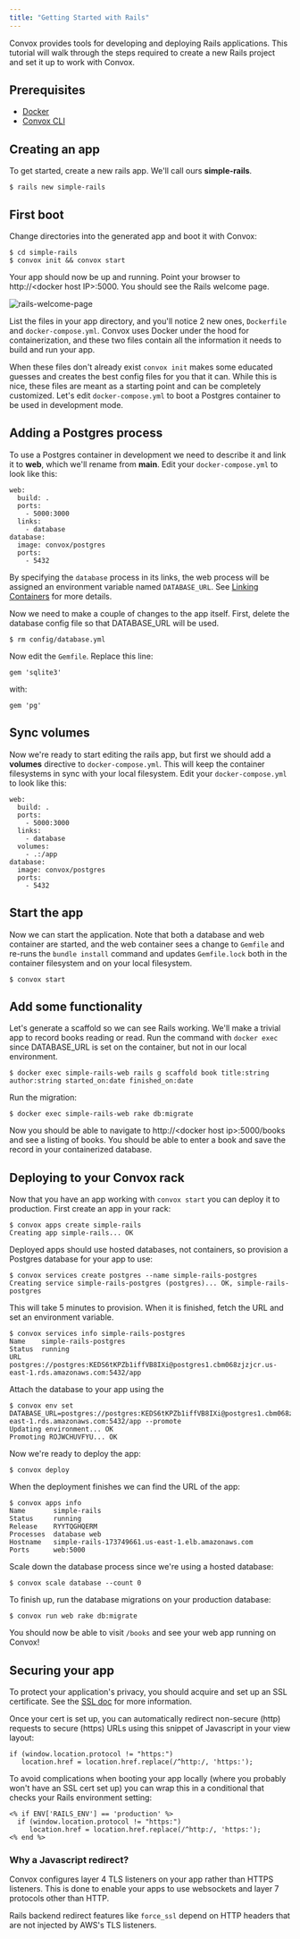 ```yaml
---
title: "Getting Started with Rails"
---
```

Convox provides tools for developing and deploying Rails applications. This tutorial will walk through the steps required to create a new Rails project and set it up to work with Convox.

## Prerequisites

- [Docker](https://docs.docker.com/installation/)
- [Convox CLI](/docs/getting-started/)

## Creating an app

To get started, create a new rails app. We'll call ours **simple-rails**.

    $ rails new simple-rails

## First boot

Change directories into the generated app and boot it with Convox:

    $ cd simple-rails
    $ convox init && convox start

Your app should now be up and running. Point your browser to http://&lt;docker host IP&gt;:5000. You should see the Rails welcome page.

![rails-welcome-page](/assets/images/docs/getting-started-with-rails/rails_welcome.png)

List the files in your app directory, and you'll notice 2 new ones, `Dockerfile` and `docker-compose.yml`. Convox uses Docker under the hood for containerization, and these two files contain all the information it needs to build and run your app.

When these files don't already exist `convox init` makes some educated guesses and creates the best config files for you that it can. While this is nice, these files are meant as a starting point and can be completely customized. Let's edit `docker-compose.yml` to boot a Postgres container to be used in development mode.

## Adding a Postgres process

To use a Postgres container in development we need to describe it and link it to **web**, which we'll rename from **main**. Edit your `docker-compose.yml` to look like this:

    web:
      build: .
      ports:
        - 5000:3000
      links:
        - database
    database:
      image: convox/postgres
      ports:
        - 5432

<div class="block-callout block-show-callout type-info">
<p>By specifying the <code>database</code> process in its links, the web process will be assigned an environment variable named <code>DATABASE_URL</code>. See <a href="/docs/links">Linking Containers</a> for more details.</p>
</div>

Now we need to make a couple of changes to the app itself. First, delete the database config file so that DATABASE_URL will be used.

    $ rm config/database.yml

Now edit the `Gemfile`. Replace this line:

    gem 'sqlite3'

with:

    gem 'pg'

## Sync volumes

Now we're ready to start editing the rails app, but first we should add a **volumes** directive to `docker-compose.yml`. This will keep the container filesystems in sync with your local filesystem. Edit your `docker-compose.yml` to look like this:

    web:
      build: .
      ports:
        - 5000:3000
      links:
        - database
      volumes:
        - .:/app
    database:
      image: convox/postgres
      ports:
        - 5432

## Start the app

Now we can start the application. Note that both a database and web container are started, and the web container sees a change to `Gemfile` and re-runs the `bundle install` command and updates `Gemfile.lock` both in the container filesystem and on your local filesystem.

    $ convox start

## Add some functionality

Let's generate a scaffold so we can see Rails working. We'll make a trivial app to record books reading or read. Run the command with `docker exec` since DATABASE_URL is set on the container, but not in our local environment.

    $ docker exec simple-rails-web rails g scaffold book title:string author:string started_on:date finished_on:date

Run the migration:

    $ docker exec simple-rails-web rake db:migrate

Now you should be able to navigate to http://&lt;docker host ip&gt;:5000/books and see a listing of books. You should be able to enter a book and save the record in your containerized database.

## Deploying to your Convox rack

Now that you have an app working with `convox start` you can deploy it to production. First create an app in your rack:

    $ convox apps create simple-rails
    Creating app simple-rails... OK

Deployed apps should use hosted databases, not containers, so provision a Postgres database for your app to use:

    $ convox services create postgres --name simple-rails-postgres
    Creating service simple-rails-postgres (postgres)... OK, simple-rails-postgres

This will take 5 minutes to provision. When it is finished, fetch the URL and set an environment variable.

    $ convox services info simple-rails-postgres
    Name    simple-rails-postgres
    Status  running
    URL     postgres://postgres:KEDS6tKPZb1iffVB8IXi@postgres1.cbm068zjzjcr.us-east-1.rds.amazonaws.com:5432/app

Attach the database to your app using the

    $ convox env set DATABASE_URL=postgres://postgres:KEDS6tKPZb1iffVB8IXi@postgres1.cbm068zjzjcr.us-east-1.rds.amazonaws.com:5432/app --promote
    Updating environment... OK
    Promoting ROJWCHUVFYU... OK

Now we're ready to deploy the app:

    $ convox deploy

When the deployment finishes we can find the URL of the app:

    $ convox apps info
    Name       simple-rails
    Status     running
    Release    RYYTQGHQERM
    Processes  database web
    Hostname   simple-rails-173749661.us-east-1.elb.amazonaws.com
    Ports      web:5000

Scale down the database process since we're using a hosted database:

    $ convox scale database --count 0

To finish up, run the database migrations on your production database:

    $ convox run web rake db:migrate

You should now be able to visit `/books` and see your web app running on Convox!

## Securing your app

To protect your application's privacy, you should acquire and set up an SSL certificate. See the [SSL doc](/docs/ssl/) for more information.

Once your cert is set up, you can automatically redirect non-secure (http) requests to secure (https) URLs using this snippet of Javascript in your view layout:

    if (window.location.protocol != "https:")
       location.href = location.href.replace(/^http:/, 'https:');

To avoid complications when booting your app locally (where you probably won't have an SSL cert set up) you can wrap this in a conditional that checks your Rails environment setting:

    <% if ENV['RAILS_ENV'] == 'production' %>
      if (window.location.protocol != "https:")
         location.href = location.href.replace(/^http:/, 'https:');
    <% end %>

<div class="block-callout block-show-callout type-info">
  <h3>Why a Javascript redirect?</h3>
  <p>Convox configures layer 4 TLS listeners on your app rather than HTTPS listeners. This is done to enable your apps to use websockets and layer 7 protocols other than HTTP.</p>
  <p>Rails backend redirect features like <code>force_ssl</code> depend on HTTP headers that are not injected by AWS's TLS listeners.</p>
</div>
